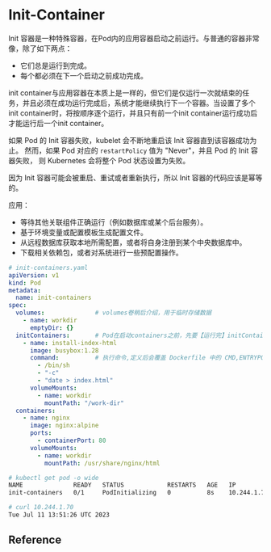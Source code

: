 # Init-Container

Init 容器是一种特殊容器，在Pod内的应用容器启动之前运行。与普通的容器非常像，除了如下两点：

- 它们总是运行到完成。
- 每个都必须在下一个启动之前成功完成。

init container与应用容器在本质上是一样的，但它们是仅运行一次就结束的任务，并且必须在成功运行完成后，系统才能继续执行下一个容器。当设置了多个init container时，将按顺序逐个运行，并且只有前一个init container运行成功后才能运行后一个init container。

如果 Pod 的 Init 容器失败，kubelet 会不断地重启该 Init 容器直到该容器成功为止。 然而，如果 Pod 对应的 `restartPolicy` 值为 "Never"，并且 Pod 的 Init 容器失败， 则 Kubernetes 会将整个 Pod 状态设置为失败。

因为 Init 容器可能会被重启、重试或者重新执行，所以 Init 容器的代码应该是幂等的。

应用：

- 等待其他关联组件正确运行（例如数据库或某个后台服务）。
- 基于环境变量或配置模板生成配置文件。
- 从远程数据库获取本地所需配置，或者将自身注册到某个中央数据库中。
- 下载相关依赖包，或者对系统进行一些预配置操作。

```yaml
# init-containers.yaml
apiVersion: v1
kind: Pod
metadata:
  name: init-containers
spec:
  volumes:              # volumes卷稍后介绍，用于临时存储数据
    - name: workdir
      emptyDir: {}
  initContainers:       # Pod在启动containers之前，先要【运行完】initContainers的所有容器，所以这些容器必须有终结，不能一直运行
    - name: install-index-html
      image: busybox:1.28
      command:          # 执行命令,定义后会覆盖 Dockerfile 中的 CMD,ENTRYPOINT 命令
        - /bin/sh
        - "-c"
        - "date > index.html"
      volumeMounts:
        - name: workdir
          mountPath: "/work-dir"
  containers:
    - name: nginx
      image: nginx:alpine
      ports:
        - containerPort: 80
      volumeMounts:
        - name: workdir
          mountPath: /usr/share/nginx/html
```

```bash
# kubectl get pod -o wide
NAME              READY   STATUS            RESTARTS   AGE   IP            NODE         
init-containers   0/1     PodInitializing   0          8s    10.244.1.70   k8s-node01

# curl 10.244.1.70
Tue Jul 11 13:51:26 UTC 2023
```

## Reference

